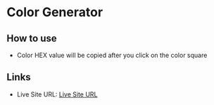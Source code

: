 # Color Generator

## How to use
- Color HEX value will be copied after you click on the color square

## Links
- Live Site URL: [Live Site URL](https://peterhubina.github.io/color-generator/)
